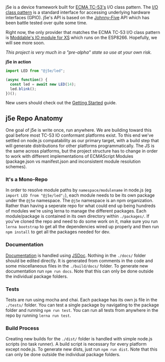 j5e is a device framework built for [ECMA TC-53's](https://www.ecma-international.org/memento/tc53.htm) I/O class pattern. The [I/O class pattern](https://gist.github.com/phoddie/166c9c17b2f31d0beda9f2410a219268) is a standard interface for accessing underlying hardware interfaces (GPIO). j5e's API is based on the [Johnny-Five](https://github.com/rwaldron.johnny-five) API which has been battle tested over quite some time. 

Right now, the only provider that matches the ECMA TC-53 I/O class pattern is [Moddable's IO module for XS](https://github.com/Moddable-OpenSource/moddable/blob/public/documentation/io/io.md) which runs on the ESP8266. Hopefully, we will see more soon. 

*This project is very much in a "pre-alpha" state so use at your own risk.*

**j5e in action**
````js
import LED from "@j5e/led";

(async function() {
  const led = await new LED(14);
  led.blink();
})();
````

New users should check out the [Getting Started](tutorial-GETSTARTED.html) guide.

## j5e Repo Anatomy
One goal of j5e is write once, run anywhere. We are building toward this goal before most TC-53 IO conformant platforms exist. To this end we've settled on node.js compatability as our primary target, with a build step that will generate distributions for other platforms programmatically. The JS is the same across platforms, but the project structure has to change in order to work with different implementations of ECMAScript Modules (package.json vs manifest.json and inconsistent module resolution schemes).

### It's a Mono-Repo
In order to resolve module paths by ```namespace/modulename``` in node.js (eg ```import LED from "@j5e/led";```), each module needs to be its own package under the ```@j5e``` namespace. The ```@j5e``` namespace is an npm organization. Rather than having a seperate repo for what could end up being hundreds of modules we're using lerna to manage the different packages. Each module/package is contained in its own directory within ```./packages/```. If you've cloned the repo and need to do some work on it, make sure you run ```lerna bootstrap``` to get all the dependencies wired up properly and then run ```npm install``` to get all the packages needed for dev.

### Documentation
[Documentation](https://dtex.github.io/j5e/) is handled using [JSDoc](https://jsdoc.app/). Nothing in the ```./docs/``` folder should be edited directly. It is generated from comments in the code and some miscellaneous files in the ```./build/docs/``` folder. To generate new documentation run ```npm run docs```. Note that this can only be done outside the individual package folders.

### Tests
Tests are run using mocha and chai. Each package has its own js file in the ```./tests/``` folder. You can test a single package by navigating to the package folder and running ```npm run test```. You can run all tests from anywhere in the repo by running ```lerna run test```.

### Build Process
Creating new builds for the ```./dist/``` folder is handled with simple node.js scripts (no task runner). A build script is necessary for every platform except node.js. To generate new dists, just run ```npm run dist```. Note that this can only be done outside the individual package folders.